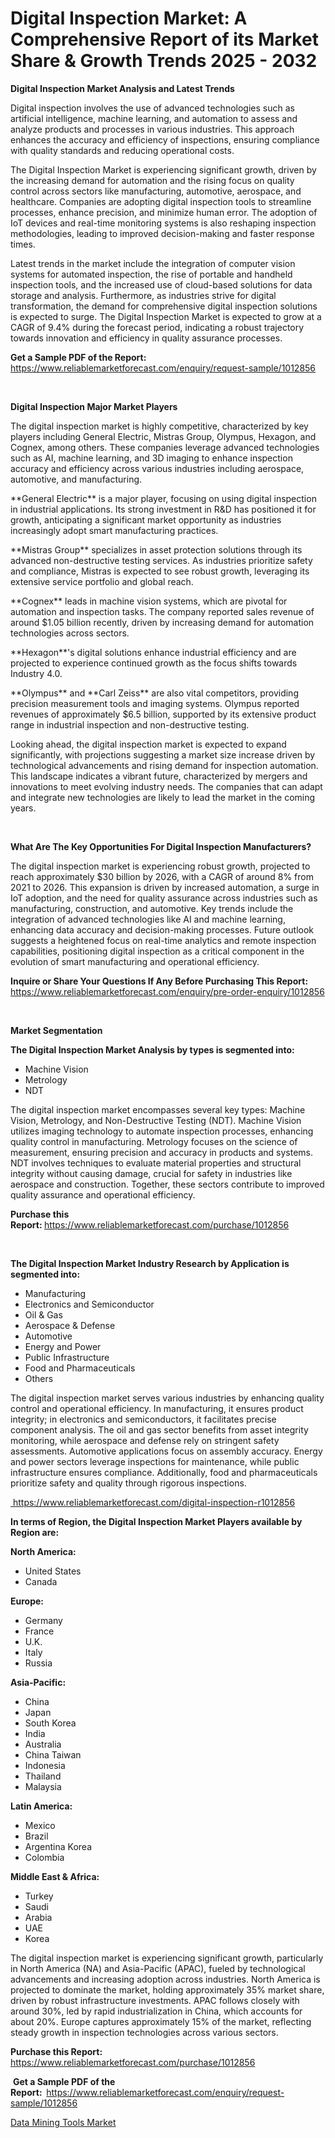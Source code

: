 <p><h1>Digital Inspection Market: A Comprehensive Report of its Market Share & Growth Trends 2025 - 2032</h1></p><p><strong>Digital Inspection Market Analysis and Latest Trends</strong></p>
<p><p>Digital inspection involves the use of advanced technologies such as artificial intelligence, machine learning, and automation to assess and analyze products and processes in various industries. This approach enhances the accuracy and efficiency of inspections, ensuring compliance with quality standards and reducing operational costs.</p><p>The Digital Inspection Market is experiencing significant growth, driven by the increasing demand for automation and the rising focus on quality control across sectors like manufacturing, automotive, aerospace, and healthcare. Companies are adopting digital inspection tools to streamline processes, enhance precision, and minimize human error. The adoption of IoT devices and real-time monitoring systems is also reshaping inspection methodologies, leading to improved decision-making and faster response times.</p><p>Latest trends in the market include the integration of computer vision systems for automated inspection, the rise of portable and handheld inspection tools, and the increased use of cloud-based solutions for data storage and analysis. Furthermore, as industries strive for digital transformation, the demand for comprehensive digital inspection solutions is expected to surge. The Digital Inspection Market is expected to grow at a CAGR of 9.4% during the forecast period, indicating a robust trajectory towards innovation and efficiency in quality assurance processes.</p></p>
<p><strong>Get a Sample PDF of the Report:&nbsp;</strong> <a href="https://www.reliablemarketforecast.com/enquiry/request-sample/1012856?utm_campaign=2308&utm_medium=2&utm_source=Github&utm_content=ia&utm_term=06032025&utm_id=digital-inspection">https://www.reliablemarketforecast.com/enquiry/request-sample/1012856</a></p>
<p>&nbsp;</p>
<p><strong>Digital Inspection Major Market Players</strong></p>
<p><p>The digital inspection market is highly competitive, characterized by key players including General Electric, Mistras Group, Olympus, Hexagon, and Cognex, among others. These companies leverage advanced technologies such as AI, machine learning, and 3D imaging to enhance inspection accuracy and efficiency across various industries including aerospace, automotive, and manufacturing.</p><p>**General Electric** is a major player, focusing on using digital inspection in industrial applications. Its strong investment in R&D has positioned it for growth, anticipating a significant market opportunity as industries increasingly adopt smart manufacturing practices.</p><p>**Mistras Group** specializes in asset protection solutions through its advanced non-destructive testing services. As industries prioritize safety and compliance, Mistras is expected to see robust growth, leveraging its extensive service portfolio and global reach.</p><p>**Cognex** leads in machine vision systems, which are pivotal for automation and inspection tasks. The company reported sales revenue of around $1.05 billion recently, driven by increasing demand for automation technologies across sectors.</p><p>**Hexagon**'s digital solutions enhance industrial efficiency and are projected to experience continued growth as the focus shifts towards Industry 4.0. </p><p>**Olympus** and **Carl Zeiss** are also vital competitors, providing precision measurement tools and imaging systems. Olympus reported revenues of approximately $6.5 billion, supported by its extensive product range in industrial inspection and non-destructive testing.</p><p>Looking ahead, the digital inspection market is expected to expand significantly, with projections suggesting a market size increase driven by technological advancements and rising demand for inspection automation. This landscape indicates a vibrant future, characterized by mergers and innovations to meet evolving industry needs. The companies that can adapt and integrate new technologies are likely to lead the market in the coming years.</p></p>
<p>&nbsp;</p>
<p><strong>What Are The Key Opportunities For Digital Inspection Manufacturers?</strong></p>
<p><p>The digital inspection market is experiencing robust growth, projected to reach approximately $30 billion by 2026, with a CAGR of around 8% from 2021 to 2026. This expansion is driven by increased automation, a surge in IoT adoption, and the need for quality assurance across industries such as manufacturing, construction, and automotive. Key trends include the integration of advanced technologies like AI and machine learning, enhancing data accuracy and decision-making processes. Future outlook suggests a heightened focus on real-time analytics and remote inspection capabilities, positioning digital inspection as a critical component in the evolution of smart manufacturing and operational efficiency.</p></p>
<p><strong>Inquire or Share Your Questions If Any Before Purchasing This Report:</strong> <a href="https://www.reliablemarketforecast.com/enquiry/pre-order-enquiry/1012856?utm_campaign=2308&utm_medium=2&utm_source=Github&utm_content=ia&utm_term=06032025&utm_id=digital-inspection">https://www.reliablemarketforecast.com/enquiry/pre-order-enquiry/1012856</a></p>
<p>&nbsp;</p>
<p><strong>Market Segmentation</strong></p>
<p><strong>The Digital Inspection Market Analysis by types is segmented into:</strong></p>
<p><ul><li>Machine Vision</li><li>Metrology</li><li>NDT</li></ul></p>
<p><p>The digital inspection market encompasses several key types: Machine Vision, Metrology, and Non-Destructive Testing (NDT). Machine Vision utilizes imaging technology to automate inspection processes, enhancing quality control in manufacturing. Metrology focuses on the science of measurement, ensuring precision and accuracy in products and systems. NDT involves techniques to evaluate material properties and structural integrity without causing damage, crucial for safety in industries like aerospace and construction. Together, these sectors contribute to improved quality assurance and operational efficiency.</p></p>
<p><strong>Purchase this Report:&nbsp;</strong><a href="https://www.reliablemarketforecast.com/purchase/1012856?utm_campaign=2308&utm_medium=2&utm_source=Github&utm_content=ia&utm_term=06032025&utm_id=digital-inspection">https://www.reliablemarketforecast.com/purchase/1012856</a></p>
<p>&nbsp;</p>
<p><strong>The Digital Inspection Market Industry Research by Application is segmented into:</strong></p>
<p><ul><li>Manufacturing</li><li>Electronics and Semiconductor</li><li>Oil & Gas</li><li>Aerospace & Defense</li><li>Automotive</li><li>Energy and Power</li><li>Public Infrastructure</li><li>Food and Pharmaceuticals</li><li>Others</li></ul></p>
<p><p>The digital inspection market serves various industries by enhancing quality control and operational efficiency. In manufacturing, it ensures product integrity; in electronics and semiconductors, it facilitates precise component analysis. The oil and gas sector benefits from asset integrity monitoring, while aerospace and defense rely on stringent safety assessments. Automotive applications focus on assembly accuracy. Energy and power sectors leverage inspections for maintenance, while public infrastructure ensures compliance. Additionally, food and pharmaceuticals prioritize safety and quality through rigorous inspections.</p></p>
<p><a href="https://www.reliablemarketforecast.com/digital-inspection-r1012856?utm_campaign=2308&utm_medium=2&utm_source=Github&utm_content=ia&utm_term=06032025&utm_id=digital-inspection">&nbsp;https://www.reliablemarketforecast.com/digital-inspection-r1012856</a></p>
<p><strong>In terms of Region, the Digital Inspection Market Players available by Region are:</strong></p>
<p>
    <p> <strong> North America: </strong>
        <ul>
            <li>United States</li>
            <li>Canada</li>
        </ul>
        </p> 
    <p> <strong> Europe: </strong>
        <ul>
            <li>Germany</li>
            <li>France</li>
            <li>U.K.</li>
            <li>Italy</li>
            <li>Russia</li>
        </ul>
        </p> 
    <p> <strong> Asia-Pacific: </strong>
        <ul>
            <li>China</li>
            <li>Japan</li>
            <li>South Korea</li>
            <li>India</li>
            <li>Australia</li>
            <li>China Taiwan</li>
            <li>Indonesia</li>
            <li>Thailand</li>
            <li>Malaysia</li>
        </ul>
        </p> 
    <p> <strong> Latin America: </strong>
        <ul>
            <li>Mexico</li>
            <li>Brazil</li>
            <li>Argentina Korea</li>
            <li>Colombia</li>
        </ul>
        </p> 
    <p> <strong> Middle East & Africa: </strong>
        <ul>
            <li>Turkey</li>
            <li>Saudi</li>
            <li>Arabia</li>
            <li>UAE</li>
            <li>Korea</li>
        </ul>
    </p>
    </p>
<p><p>The digital inspection market is experiencing significant growth, particularly in North America (NA) and Asia-Pacific (APAC), fueled by technological advancements and increasing adoption across industries. North America is projected to dominate the market, holding approximately 35% market share, driven by robust infrastructure investments. APAC follows closely with around 30%, led by rapid industrialization in China, which accounts for about 20%. Europe captures approximately 15% of the market, reflecting steady growth in inspection technologies across various sectors.</p></p>
<p><strong>Purchase this Report: </strong><a href="https://www.reliablemarketforecast.com/purchase/1012856?utm_campaign=2308&utm_medium=2&utm_source=Github&utm_content=ia&utm_term=06032025&utm_id=digital-inspection">https://www.reliablemarketforecast.com/purchase/1012856</a></p>
<p>&nbsp;<strong>Get a Sample PDF of the Report:&nbsp;&nbsp;</strong><a href="https://www.reliablemarketforecast.com/enquiry/request-sample/1012856?utm_campaign=2308&utm_medium=2&utm_source=Github&utm_content=ia&utm_term=06032025&utm_id=digital-inspection">https://www.reliablemarketforecast.com/enquiry/request-sample/1012856</a></p>
<p><strong></strong></p>
<p><p><a href="https://github.com/leopardmicheal7019/Market-Research-Report-List-1/blob/main/data-mining-tools-market.md?utm_campaign=2308&utm_medium=2&utm_source=Github&utm_content=ia&utm_term=06032025&utm_id=digital-inspection">Data Mining Tools Market</a></p></p>
